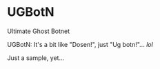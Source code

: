 # UGBotN
Ultimate Ghost Botnet

UGBotN: It's a bit like "Dosen!", just "Ug botn!"... *lol*

Just a sample, yet...
